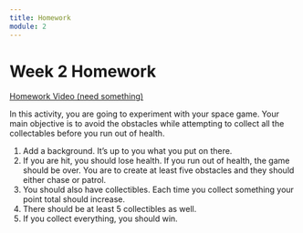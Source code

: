 ```yaml
---
title: Homework
module: 2
---
```


# Week 2 Homework

<p><a href="//" data-lity>Homework Video (need something)</a></p>

In this activity, you are going to experiment with your space game. Your main objective is to avoid the obstacles while attempting to collect all the collectables before you run out of health.
1.	Add a background. It’s up to you what you put on there.
2.	If you are hit, you should lose health. If you run out of health, the game should be over. You are to create at least five obstacles and they should either chase or patrol.
3.	You should also have collectibles.  Each time you collect something your point total should increase.
4.	There should be at least 5 collectibles as well.
5.	If you collect everything, you should win.